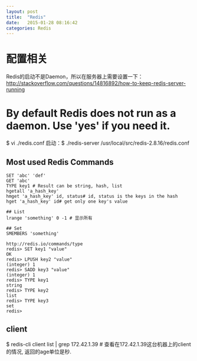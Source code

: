 ```yaml
---
layout: post
title:  "Redis"
date:   2015-01-28 08:16:42
categories: Redis
---
```


# 配置相关
Redis的启动不是Daemon，所以在服务器上需要设置一下：
http://stackoverflow.com/questions/14816892/how-to-keep-redis-server-running

 # By default Redis does not run as a daemon. Use 'yes' if you need it.

$ vi ./redis.conf
启动：$ ./redis-server /usr/local/src/redis-2.8.16/redis.conf

## Most used Redis Commands
```
SET 'abc' 'def'
GET 'abc'
TYPE key1 # Result can be string, hash, list
hgetall 'a_hash_key'
hmget 'a_hash_key' id, status# id, status is the keys in the hash
hget 'a_hash_key' id# get only one key's value

## List
lrange 'something' 0 -1 # 显示所有

## Set
SMEMBERS 'something'

http://redis.io/commands/type
redis> SET key1 "value"
OK
redis> LPUSH key2 "value"
(integer) 1
redis> SADD key3 "value"
(integer) 1
redis> TYPE key1
string
redis> TYPE key2
list
redis> TYPE key3
set
redis>
```

## client
$ redis-cli client list | grep 172.42.1.39 # 查看在172.42.1.39这台机器上的client的情况, 返回的age单位是秒.
